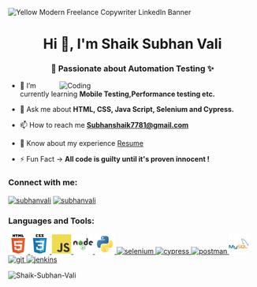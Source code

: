 ![Yellow Modern Freelance Copywriter LinkedIn Banner](https://github.com/Shaik-Subhan-Vali/Shaik-Subhan-Vali/assets/170219220/5278afa8-1769-4f8e-afb7-4727fad9ca91)
<h1 align="center">Hi 👋, I'm Shaik Subhan Vali</h1>


<h3  align="center">🌟 Passionate about Automation Testing ✨</h3>

<img  align="right" alt="Coding" width="400" src="https://cdn.dribbble.com/users/1162077/screenshots/3848914/programmer.gif">




- 🌱 I’m currently learning **Mobile Testing,Performance testing etc.**
  
- 💬 Ask me about **HTML, CSS, Java Script, Selenium and Cypress.**


- 📫 How to reach me **Subhanshaik7781@gmail.com**

- 📄 Know about my experience [Resume](https://drive.google.com/file/d/1FUhFzz-PiSmP18_AqDn0pWhV_OBpXjrO/view?usp=sharing)
  
- ⚡ Fun Fact -> **All code is guilty until it's proven innocent !**


<h3 align="left">Connect with me:</h3>
<p align="left">
<a href="https://www.linkedin.com/in/subhanvali/" target="blank"><img align="center" src="https://raw.githubusercontent.com/rahuldkjain/github-profile-readme-generator/master/src/images/icons/Social/linked-in-alt.svg" alt="subhanvali" height="30" width="40" /></a>
<a href="https://www.hackerrank.com/profile/subhanlucky111" target="blank"><img align="center" src="https://raw.githubusercontent.com/rahuldkjain/github-profile-readme-generator/master/src/images/icons/Social/hackerrank.svg" alt="subhanvali" height="30" width="40" /></a>

<h3 align="left">Languages and Tools:</h3>
<p align="left">
  <!-- Frontend -->
  <a href="https://www.w3.org/html/" target="_blank" rel="noreferrer">
    <img src="https://raw.githubusercontent.com/devicons/devicon/master/icons/html5/html5-original-wordmark.svg" alt="html5" width="40" height="40"/>
  </a>
  <a href="https://www.w3schools.com/css/" target="_blank" rel="noreferrer">
    <img src="https://raw.githubusercontent.com/devicons/devicon/master/icons/css3/css3-original-wordmark.svg" alt="css3" width="40" height="40"/>
  </a>
  <a href="https://developer.mozilla.org/en-US/docs/Web/JavaScript" target="_blank" rel="noreferrer">
    <img src="https://raw.githubusercontent.com/devicons/devicon/master/icons/javascript/javascript-original.svg" alt="javascript" width="40" height="40"/>
  </a>

  <!-- Backend -->
  <a href="https://nodejs.org" target="_blank" rel="noreferrer">
    <img src="https://raw.githubusercontent.com/devicons/devicon/master/icons/nodejs/nodejs-original-wordmark.svg" alt="nodejs" width="40" height="40"/>
  </a>
  <a href="https://www.python.org" target="_blank" rel="noreferrer">
    <img src="https://raw.githubusercontent.com/devicons/devicon/master/icons/python/python-original.svg" alt="python" width="40" height="40"/>
  </a>

  <!-- Testing -->
  <a href="https://www.selenium.dev" target="_blank" rel="noreferrer">
    <img src="https://raw.githubusercontent.com/detain/svg-logos/780f25886640cef088af994181646db2f6b1a3f8/svg/selenium-logo.svg" alt="selenium" width="40" height="40"/>
  </a>
  <a href="https://www.cypress.io" target="_blank" rel="noreferrer">
    <img src="https://raw.githubusercontent.com/simple-icons/simple-icons/6e46ec1fc23b60c8fd0d2f2ff46db82e16dbd75f/icons/cypress.svg" alt="cypress" width="40" height="40"/>
  </a>
  <a href="https://www.postman.com" target="_blank" rel="noreferrer">
    <img src="https://www.vectorlogo.zone/logos/getpostman/getpostman-icon.svg" alt="postman" width="40" height="40"/>
  </a>

  <!-- Databases -->
  <a href="https://www.mysql.com/" target="_blank" rel="noreferrer">
    <img src="https://raw.githubusercontent.com/devicons/devicon/master/icons/mysql/mysql-original-wordmark.svg" alt="mysql" width="40" height="40"/>
  </a>

  <!-- DevOps & Other Tools -->
  <a href="https://git-scm.com/" target="_blank" rel="noreferrer">
    <img src="https://www.vectorlogo.zone/logos/git-scm/git-scm-icon.svg" alt="git" width="40" height="40"/>
  </a>
  <a href="https://www.jenkins.io" target="_blank" rel="noreferrer">
    <img src="https://www.vectorlogo.zone/logos/jenkins/jenkins-icon.svg" alt="jenkins" width="40" height="40"/>
  </a>
</p>

<p><img align="center" src="https://github-readme-stats.vercel.app/api/top-langs?username=Shaik-Subhan-Vali&show_icons=true&locale=en&layout=compact" alt="Shaik-Subhan-Vali" /></p>

